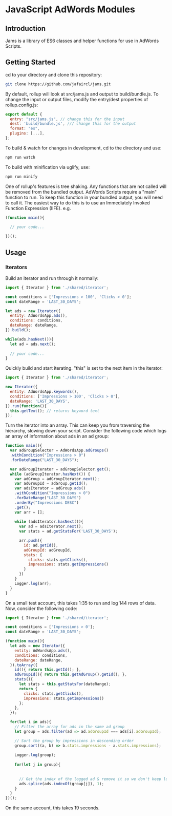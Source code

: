 # JavaScript AdWords Modules

## Introduction

Jams is a library of ES6 classes and helper functions for use in AdWords Scripts.

## Getting Started

cd to your directory and clone this repository:

```sh
git clone https://github.com/jafaircl/jams.git
```

By default, rollup will look at src/jams.js and output to build/bundle.js. To change the input or output files, modify the entry/dest properties of rollup.config.js:

```javascript
export default {
  entry: "src/jams.js", // change this for the input
  dest: 'build/bundle.js', /// change this for the output
  format: "es",
  plugins: [...],
};
```

To build & watch for changes in development, cd to the directory and use:

```sh
npm run watch
```

To build with minification via uglify, use:

```sh
npm run minify
```

One of rollup's features is tree shaking. Any functions that are not called will be removed from the bundled output. AdWords Scripts require a "main" function to run. To keep this function in your bundled output, you will need to call it. The easiest way to do this is to use an Immediately Invoked Function Expression (IIFE). e.g.

```javascript
(function main(){

  // your code...
  
})();
```

## Usage

### Iterators

Build an iterator and run through it normally:

```javascript
import { Iterator } from './shared/iterator';

const conditions = ['Impressions > 100', 'Clicks > 0'];
const dateRange = 'LAST_30_DAYS';

let ads = new Iterator({
  entity: AdWordsApp.ads(),
  conditions: conditions,
  dateRange: dateRange,
}).build();

while(ads.hasNext()){
  let ad = ads.next();
  
  // your code...
}
```

Quickly build and start iterating. "this" is set to the next item in the iterator:

```javascript
import { Iterator } from './shared/iterator';

new Iterator({
  entity: AdWordsApp.keywords(),
  conditions: ['Impressions > 100', 'Clicks > 0'],
  dateRange: 'LAST_30_DAYS',
}).run(function(){
  this.getText(); // returns keyword text
});
```

Turn the iterator into an array. This can keep you from traversing the hierarchy, slowing down your script. Consider the following code which logs an array of information about ads in an ad group:

```javascript
function main(){
  var adGroupSelector = AdWordsApp.adGroups()
  .withCondition("Impressions > 0")
  .forDateRange("LAST_30_DAYS");

  var adGroupIterator = adGroupSelector.get();
  while (adGroupIterator.hasNext()) {
    var adGroup = adGroupIterator.next();
    var adGroupId = adGroup.getId();
    var adsIterator = adGroup.ads()
    .withCondition("Impressions > 0")
    .forDateRange("LAST_30_DAYS")
    .orderBy("Impressions DESC")
    .get();
    var arr = [];
    
    while (adsIterator.hasNext()){
      var ad = adsIterator.next();
      var stats = ad.getStatsFor('LAST_30_DAYS');

      arr.push({
        id: ad.getId(),
        adGroupId: adGroupId,
        stats: {
          clicks: stats.getClicks(),
          impressions: stats.getImpressions()
        }
      })
    }
    Logger.log(arr);
  }
}
```

On a small test account, this takes 1:35 to run and log 144 rows of data. Now, consider the following code:

```javascript
import { Iterator } from './shared/iterator';

const conditions = ['Impressions > 0'];
const dateRange = 'LAST_30_DAYS';

(function main(){
  let ads = new Iterator({
    entity: AdWordsApp.ads(),
    conditions: conditions,
    dateRange: dateRange,
  }).toArray({
    id(){ return this.getId(); },
    adGroupId(){ return this.getAdGroup().getId(); },
    stats(){ 
      let stats = this.getStatsFor(dateRange);
      return {
        clicks: stats.getClicks(),
        impressions: stats.getImpressions()
      };
    },
  });

  for(let i in ads){
    // Filter the array for ads in the same ad group
    let group = ads.filter(ad => ad.adGroupId === ads[i].adGroupId);

    // Sort the group by impressions in descending order
    group.sort((a, b) => b.stats.impressions - a.stats.impressions);
    
    Logger.log(group);
    
    for(let j in group){
      
      
      // Get the index of the logged ad & remove it so we don't keep logging the same ad groups
      ads.splice(ads.indexOf(group[j]), 1);
    }
  }
})();
```

On the same account, this takes 19 seconds.
